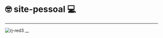 # 🤓 site-pessoal 💻
***
![rj-red3](https://user-images.githubusercontent.com/93468978/145734289-0b599cf8-eab2-4c3d-acb6-091dd0e5e704.jpg)
__
